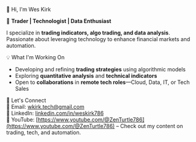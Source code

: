 👋 Hi, I'm Wes Kirk  

🚀 **Trader | Technologist | Data Enthusiast**  

I specialize in **trading indicators, algo trading, and data analysis**. Passionate about leveraging technology to enhance financial markets and automation.  

 💡 What I'm Working On  
- Developing and refining **trading strategies** using algorithmic models  
- Exploring **quantitative analysis** and **technical indicators**  
- Open to **collaborations** in **remote tech roles**—Cloud, Data, IT, or Tech Sales  

 🤝 Let's Connect  
📧 Email: [wkirk.tech@gmail.com](mailto:wkirk.tech@gmail.com)  
🔗 LinkedIn: [linkedin.com/in/weskirk786](https://linkedin.com/in/weskirk786)  
🐢 YouTube: [https://www.youtube.com/@ZenTurtle786](https://www.youtube.com/@ZenTurtle786) – Check out my content on trading, tech, and automation.

<!---

--->

